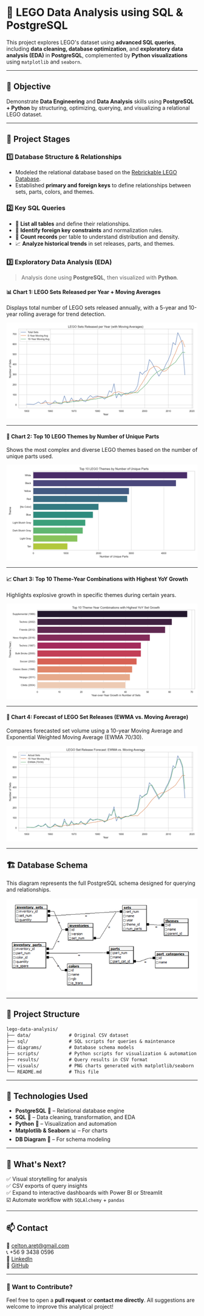 # 🧱 LEGO Data Analysis using SQL & PostgreSQL

This project explores LEGO's dataset using **advanced SQL queries**, including **data cleaning, database optimization**, and **exploratory data analysis (EDA)** in **PostgreSQL**, complemented by **Python visualizations** using `matplotlib` and `seaborn`.

---

## 🎯 Objective

Demonstrate **Data Engineering** and **Data Analysis** skills using **PostgreSQL + Python** by structuring, optimizing, querying, and visualizing a relational LEGO dataset.

---

## 📌 Project Stages

### 1️⃣ **Database Structure & Relationships**
- Modeled the relational database based on the [Rebrickable LEGO Database](https://rebrickable.com/downloads/).
- Established **primary and foreign keys** to define relationships between sets, parts, colors, and themes.

### 2️⃣ **Key SQL Queries**
- 📂 **List all tables** and define their relationships.
- 🔑 **Identify foreign key constraints** and normalization rules.
- 🔄 **Count records** per table to understand distribution and density.
- 📈 **Analyze historical trends** in set releases, parts, and themes.

### 3️⃣ **Exploratory Data Analysis (EDA)**
> Analysis done using **PostgreSQL**, then visualized with **Python**.

#### 📊 Chart 1: LEGO Sets Released per Year + Moving Averages

Displays total number of LEGO sets released annually, with a 5-year and 10-year rolling average for trend detection.

![Sets per Year](visuals/sets_per_year.png)

---

#### 🔧 Chart 2: Top 10 LEGO Themes by Number of Unique Parts

Shows the most complex and diverse LEGO themes based on the number of unique parts used.

![Top Themes by Unique Parts](visuals/top_themes_unique_parts.png)

---

#### 📈 Chart 3: Top 10 Theme-Year Combinations with Highest YoY Growth

Highlights explosive growth in specific themes during certain years.

![Theme Growth YoY](visuals/top_theme_yoy_growth.png)

---

#### 🔮 Chart 4: Forecast of LEGO Set Releases (EWMA vs. Moving Average)

Compares forecasted set volume using a 10-year Moving Average and Exponential Weighted Moving Average (EWMA 70/30).

![Forecast with EWMA](visuals/set_forecast_ewma.png)

---

## 🏗️ Database Schema

This diagram represents the full PostgreSQL schema designed for querying and relationships.

![LEGO Database Schema](diagrams/lego_db_schema.png)

---

## 📎 Project Structure

```
lego-data-analysis/
├── data/              # Original CSV dataset
├── sql/               # SQL scripts for queries & maintenance
├── diagrams/          # Database schema models
├── scripts/           # Python scripts for visualization & automation
├── results/           # Query results in CSV format
├── visuals/           # PNG charts generated with matplotlib/seaborn
└── README.md          # This file
```

---

## 🧰 Technologies Used
- **PostgreSQL** 🐘 – Relational database engine
- **SQL** 📘 – Data cleaning, transformation, and EDA
- **Python** 🐍 – Visualization and automation
- **Matplotlib & Seaborn** 📊 – For charts
- **DB Diagram** 🧱 – For schema modeling

---

## 🚀 What's Next?
✅ Visual storytelling for analysis  
✅ CSV exports of query insights  
✅ Expand to interactive dashboards with Power BI or Streamlit  
☑️ Automate workflow with `SQLAlchemy` + `pandas`  

---

## 📫 Contact

📧 celton.aret@gmail.com  
📞 +56 9 3438 0596  
🔗 [LinkedIn](https://www.linkedin.com/in/cristobalelton/)  
🐙 [GitHub](https://github.com/Zuus89)

---

### 🌟 Want to Contribute?

Feel free to open a **pull request** or **contact me directly**. All suggestions are welcome to improve this analytical project!
